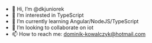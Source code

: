 - 👋 Hi, I’m @dkjuniorek
- 👀 I’m interested in TypeScript
- 🌱 I’m currently learning Angular/NodeJS/TypeScript
- 💞️ I’m looking to collaborate on iot
- 📫 How to reach me: dominik-kowalczyk@hotmail.com

<!---
dkjuniorek/dkjuniorek is a ✨ special ✨ repository because its `README.md` (this file) appears on your GitHub profile.
You can click the Preview link to take a look at your changes.
--->
